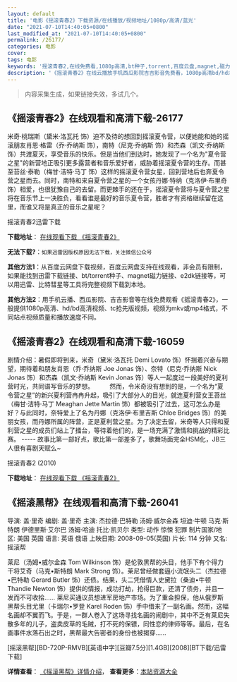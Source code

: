 ```yaml
---
layout: default
title: '电影《摇滚青春2》下载资源/在线播放/视频地址/1080p/高清/蓝光'
date: "2021-07-10T14:40:05+0800"
last_modified_at: "2021-07-10T14:40:05+0800"
permalink: /26177/
categories: 电影
cover:
tags: 电影
keywords: '摇滚青春2,在线免费看,1080p高清,bt种子,torrent,百度云盘,magnet,磁力链,迅雷下载资源'
description: '《摇滚青春2》在线云播放手机西瓜影院吉吉影音免费看，1080p高清bd/hd未删减完整版和tc抢先枪版，mkv/mp4格式，附带bt/torrent种子、magnet/磁力链、百度云盘、网盘资源迅雷下载链接'
---
```


>内容采集生成，如果链接失效，多试几个。


## 《摇滚青春2》在线观看和高清下载-26177

米奇·桃瑞斯（黛米·洛瓦托 饰）迫不及待的想回到摇滚夏令营，以便她能和她的摇滚朋友肖恩&middot;格雷（乔·乔纳斯 饰），南特（尼克·乔纳斯 饰）和杰森（凯文·乔纳斯 饰）共渡夏天，享受音乐的快乐。但是当他们到达时，她发现了一个名为"夏令营之星"的新营地正吸引更多露营者和音乐爱好者，威胁着摇滚夏令营的生存。而甚至苔丝&middot;泰勒（梅甘&middot;洁特·马丁 饰）这样的摇滚夏令营女星，回到营地后也奔夏令营之星而去。同时，南特和来自夏令营之星的一个女孩丹娜&middot;特纳（克洛伊·布里奇 饰）相爱，也很犹豫自己的去留。而更棘手的还在于，摇滚夏令营将与夏令营之星将在音乐节上一决胜负，看看谁是最好的音乐夏令营，胜者才有资格继续留在这里，而谁又将是真正的音乐之星呢？


摇滚青春2迅雷下载

**下载地址**： [在线观看下载 《摇滚青春2》](https://www.993dy.com//vod-detail-id-21995.html) 


**无法下载?**：`如果迅雷因版权原因无法下载，关注微信公众号 `

**其他方法1**：从百度云网盘下载视频，百度云网盘支持在线观看，非会员有限制，如果能找到迅雷下载链接、bt/torrent种子、magnet磁力链接、e2dk链接等，可以用迅雷、比特彗星等工具将完整视频下载到本地。

**其他方法2**：用手机云播、西瓜影院、吉吉影音等在线免费观看《摇滚青春2》，一般提供1080p高清、hd/bd高清视频、tc抢先版视频，视频为mkv或mp4格式，不同站点视频质量和播放速度不同。


## 《摇滚青春2》在线观看和高清下载-16059

剧情介绍：暑假即将到来，米奇（黛米·洛瓦托 Demi Lovato 饰）怀揣着兴奋与期望，期待着和朋友肖恩（乔·乔纳斯 Joe Jonas 饰）、奈特（尼克·乔纳斯 Nick Jonas 饰）和杰森（凯文·乔纳斯 Kevin Jonas 饰）等人一起度过一段美好的夏利营时光，共同谱写音乐的梦想。  　　然而，令米奇没有想到的是，一个名为“夏令营之星”的新兴夏利营冉冉升起，吸引了大部分人的目光，就连夏利营女王苔丝（梅甘·洁特·马丁 Meaghan Jette Martin 饰）都被吸引了过去，这可怎么办是好？与此同时，奈特爱上了名为丹娜（克洛伊·布里吉斯 Chloe Bridges 饰）的美丽女孩，而丹娜所属的阵营，正是夏利营之星。为了决定去留，米奇等人只得和夏利营之星的成员们站上了擂台，等待着他们的，是一场充满了激情和挑战的精彩比赛。 ----- 故事比第一部好点，歌比第一部差多了，歌舞场面完全HSM化，JB三人很有喜剧天赋么~


摇滚青春2 (2010)

**下载地址**： [在线观看下载 《摇滚青春2》](https://www.btbtdy.me/btdy/dy4252.html) 


## 《摇滚黑帮》在线观看和高清下载-26041

导演: 盖·里奇 编剧: 盖·里奇 主演: 杰拉德·巴特勒 汤姆·威尔金森 坦迪·牛顿 马克·斯特朗 伊德里斯·艾尔巴 汤姆·哈迪 托比·凯贝尔 类型: 动作 惊悚 犯罪 制片国家/地区: 美国 英国 语言: 英语 俄语 上映日期: 2008-09-05(英国) 片长: 114 分钟 又名: 摇滚帮

莱尼（汤姆•威尔金森 Tom Wilkinson 饰）是伦敦黑帮的头目，他手下有个得力干将艾奇（马克•斯特朗 Mark Strong 饰）。莱尼曾经做套逼小流氓头二（杰拉德•巴特勒 Gerard Butler 饰）还债。结果，头二凭借情人史黛拉（桑迪•牛顿 Thandie Newton 饰）提供的情报，成功打劫，抢得巨款，还清了债务，并且一发而不可收拾…… 莱尼买通议员想进军房地产市场。为了重金担保，他从俄罗斯黑帮头目尤里（卡瑞尔•罗登 Karel Roden 饰）手中借来了一副名画。然而，这幅名画却不翼而飞。于是，一群人卷入了这场寻找名画的闹剧中，其中不乏有莱尼失散多年的儿子，盗卖皮草的毛贼，打不死的保镖，同性恋的律师等等。最后，在名画事件水落石出之时，黑帮最大告密者的身份也被揭穿……


[摇滚黑帮][BD-720P-RMVB][英语中字][豆瓣7.5分][1.4GB][2008][BT下载/迅雷下载]

**详情查看**： [《摇滚黑帮》详情介绍](/movie/26041/)， **查看更多**：[本站资源大全](/movie/t/all/)

